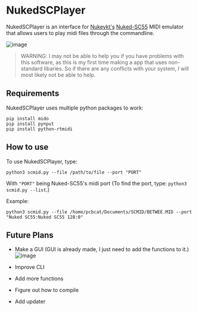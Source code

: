 # NukedSCPlayer
NukedSCPlayer is an interface for [Nukeykt's](https://github.com/nukeykt) [Nuked-SC55](https://github.com/nukeykt/Nuked-SC55) MIDI emulator that allows users to play midi files through the commandline.

![image](https://github.com/user-attachments/assets/ea1584b7-88d6-4e3e-8e4d-5eb26b0c05eb)

> WARNING: I may not be able to help you if you have problems with this software, as this is my first time making a app that uses non-standard libaries. So if there are any conflicts with your system, I will most likely not be able to help.

## Requirements
NukedSCPlayer uses multiple python packages to work:

```
pip install mido
pip install pynput
pip install python-rtmidi
```
## How to use
To use NukedSCPlayer, type:
```
python3 scmid.py --file /path/to/file --port "PORT"
```
With `"PORT"` being Nuked-SC55's midi port (To find the port, type: `python3 scmid.py --list`.)

Example:
```
python3 scmid.py --file /home/pcbcat/Documents/SCMID/BETWEE.MID --port "Nuked SC55:Nuked SC55 128:0"
```

## Future Plans
- Make a GUI (GUI is already made, I just need to add the functions to it.)
![image](https://github.com/user-attachments/assets/97bc5e84-e25a-4d56-a93c-d91f335cd61c)

- Improve CLI
- Add more functions
- Figure out how to compile
- Add updater

